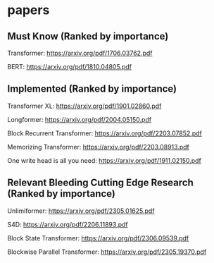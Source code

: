 # papers


## Must Know (Ranked by importance)


Transformer:
https://arxiv.org/pdf/1706.03762.pdf


BERT:
https://arxiv.org/pdf/1810.04805.pdf


## Implemented (Ranked by importance)


Transformer XL:
https://arxiv.org/pdf/1901.02860.pdf


Longformer:
https://arxiv.org/pdf/2004.05150.pdf


Block Recurrent Transformer:
https://arxiv.org/pdf/2203.07852.pdf


Memorizing Transformer:
https://arxiv.org/pdf/2203.08913.pdf


One write head is all you need:
https://arxiv.org/pdf/1911.02150.pdf


## Relevant Bleeding Cutting Edge Research (Ranked by importance)


Unlimiformer:
https://arxiv.org/pdf/2305.01625.pdf


S4D:
https://arxiv.org/pdf/2206.11893.pdf


Block State Transformer:
https://arxiv.org/pdf/2306.09539.pdf


Blockwise Parallel Transformer:
https://arxiv.org/pdf/2305.19370.pdf

